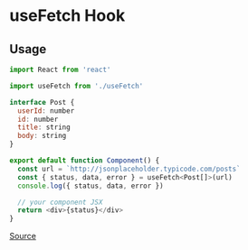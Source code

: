# useFetch Hook

## Usage

``` js
import React from 'react'

import useFetch from './useFetch'

interface Post {
  userId: number
  id: number
  title: string
  body: string
}

export default function Component() {
  const url = `http://jsonplaceholder.typicode.com/posts`
  const { status, data, error } = useFetch<Post[]>(url)
  console.log({ status, data, error })

  // your component JSX
  return <div>{status}</div>
}
```

[Source](https://usehooks-typescript.com/react-hook/use-fetch)